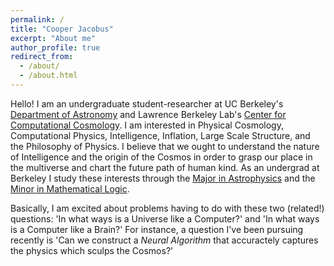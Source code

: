 ```yaml
---
permalink: /
title: "Cooper Jacobus"
excerpt: "About me"
author_profile: true
redirect_from: 
  - /about/
  - /about.html
---
```


<meta name="google-site-verification" content="IKWcumIqjiwixMwKcvKIPQm74rjGRsKYL7-2aUKf-14" />

Hello!
I am an undergraduate student-researcher at UC Berkeley's [Department of Astronomy](https://astro.berkeley.edu/) and Lawrence Berkeley Lab's [Center for Computational Cosmology](https://crd.lbl.gov/divisions/scidata/c3/). I am interested in Physical Cosmology, Computational Physics, Intelligence, Inflation, Large Scale Structure, and the Philosophy of Physics. I believe that we ought to understand the nature of Intelligence and the origin of the Cosmos in order to grasp our place in the multiverse and chart the future path of human kind. As an undergrad at Berkeley I study these interests through the [Major in Astrophysics](http://kartp.astro.berkeley.edu/lib/exe/fetch.php?media=curriculum:undergrad_info_for_web.pdf) and the [Minor in Mathematical Logic](https://guide.berkeley.edu/undergraduate/degree-programs/logic/logic.pdf).

Basically, I am excited about problems having to do with these two (related!) questions: 'In what ways is a Universe like a Computer?' and 'In what ways is a Computer like a Brain?' For instance, a question I've been pursuing recently is 'Can we construct a *Neural Algorithm* that accuractely captures the physics which sculps the Cosmos?'
